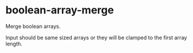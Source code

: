# boolean-array-merge
Merge boolean arrays.

Input should be same sized arrays or they will be clamped to the first array length.
